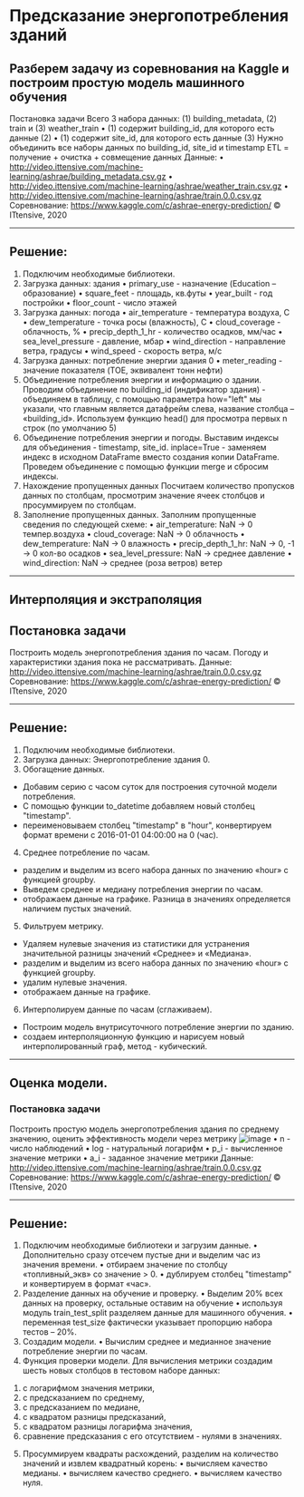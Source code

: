 # Предсказание энергопотребления зданий
## Разберем задачу из соревнования на Kaggle и построим простую модель машинного обучения
Постановка задачи
Всего 3 набора данных: 
(1) building_metadata, 
(2) train и 
(3) weather_train
•	(1) содержит building_id, для которого есть данные (2)
•	(1) содержит site_id, для которого есть данные (3)
Нужно объединить все наборы данных по building_id, site_id и timestamp ETL = получение + очистка + совмещение данных
Данные:
•	http://video.ittensive.com/machine-learning/ashrae/building_metadata.csv.gz
•	http://video.ittensive.com/machine-learning/ashrae/weather_train.csv.gz
•	http://video.ittensive.com/machine-learning/ashrae/train.0.0.csv.gz Соревнование: https://www.kaggle.com/c/ashrae-energy-prediction/
© ITtensive, 2020
___
## Решение:
1) Подключим необходимые библиотеки.
2) Загрузка данных: здания
•	primary_use - назначение (Education – образование)
•	square_feet - площадь, кв.футы
•	year_built - год постройки
•	floor_count - число этажей
3) Загрузка данных: погода
•	air_temperature - температура воздуха, С
•	dew_temperature - точка росы (влажность), С
•	cloud_coverage - облачность, %
•	precip_depth_1_hr - количество осадков, мм/час
•	sea_level_pressure - давление, мбар
•	wind_direction - направление ветра, градусы
•	wind_speed - скорость ветра, м/с
4) Загрузка данных: потребление энергии здания 0
•	meter_reading - значение показателя (TOE, эквивалент тонн нефти)
5) Объединение потребления энергии и информацию о здании. 
Проводим объединение по building_id (индификатор здания) - объединяем в таблицу, с помощью параметра how="left" мы указали, что главным является датафрейм слева, название столбца – «building_id». Используем функцию head() для просмотра первых n строк (по умолчанию 5)
6) Объединение потребления энергии и погоды.
Выставим индексы для объединения - timestamp, site_id. inplace=True - заменяем индекс в исходном DataFrame вместо создания копии DataFrame.
Проведем объединение с помощью функции merge и сбросим индексы.
7) Нахождение пропущенных данных
Посчитаем количество пропусков данных по столбцам, просмотрим значение ячеек столбцов и просуммируем по столбцам. 
8) Заполнение пропущенных данных. Заполним пропущенные сведения по следующей схеме:
•	air_temperature: NaN -> 0                            темпер.воздуха
•	cloud_coverage: NaN -> 0                             облачность
•	dew_temperature: NaN -> 0                            влажность
•	precip_depth_1_hr: NaN -> 0, -1 -> 0                 кол-во осадков
•	sea_level_pressure: NaN -> среднее                   давление
•	wind_direction: NaN -> среднее (роза ветров)         ветер
___
## Интерполяция и экстраполяция
## Постановка задачи
Построить модель энергопотребления здания по часам. Погоду и характеристики здания пока не рассматривать.
Данные: http://video.ittensive.com/machine-learning/ashrae/train.0.0.csv.gz Соревнование: https://www.kaggle.com/c/ashrae-energy-prediction/
© ITtensive, 2020
___
## Решение:
1) Подключим необходимые библиотеки.
2) Загрузка данных: Энергопотребление здания 0.
3) Обогащение данных.
- Добавим серию с часом суток для построения суточной модели потребления.
- С помощью функции to_datetime добавляем новый  столбец "timestamp".
-  переименовываем столбец "timestamp" в "hour", конвертируем формат времени c 2016-01-01 04:00:00 на 0 (час).
4) Среднее потребление по часам.
- разделим и выделим из всего набора данных по значению «hour» с функцией groupby.
- Выведем среднее и медиану потребления энергии по часам.
- отображаем данные на графике. Разница в значениях определяется наличием пустых значений.
5) Фильтруем метрику.
- Удаляем нулевые значения из статистики для устранения значительной разницы значений «Среднее» и «Медиана».
- разделим и выделим из всего набора данных по значению «hour» с функцией groupby.
- удалим нулевые значения.
- отображаем данные на графике.
6) Интерполируем данные по часам (сглаживаем).
- Построим модель внутрисуточного потребление энергии по зданию.
- создаем интерполяционную функцию и нарисуем новый интерполированный граф, метод - кубический.
___
## Оценка модели.
### Постановка задачи
Построить простую модель энергопотребления здания по среднему значению, оценить эффективность модели через метрику
![image](https://user-images.githubusercontent.com/129064114/233066684-2c1492aa-7eab-4358-b15c-8f8bd92c8498.png)
•	n - число наблюдений
•	log - натуральный логарифм
•	p_i - вычисленное значение метрики
•	a_i - заданное значение метрики
Данные: http://video.ittensive.com/machine-learning/ashrae/train.0.0.csv.gz Соревнование: https://www.kaggle.com/c/ashrae-energy-prediction/
© ITtensive, 2020
___
## Решение:
1) Подключим необходимые библиотеки и загрузим данные.
•	Дополнительно сразу отсечем пустые дни и выделим час из значения времени.
•	отбираем значение по столбцу «топливный_экв» со значение > 0.
• дублируем столбец "timestamp" и конвертируем в формат «час».
2) Разделение данных на обучение и проверку.
•	Выделим 20% всех данных на проверку, остальные оставим на обучение
•	используя модуль train_test_split разделяем данные для машинного обучения.
•	переменная test_size фактически указывает пропорцию набора тестов – 20%.
3) Создадим модели.
•	Вычислим среднее и медианное значение потребление энергии по часам.
4) Функция проверки модели.
Для вычисления метрики создадим шесть новых столбцов в тестовом наборе данных: 
1. с логарифмом значения метрики, 
2. с предсказанием по среднему, 
3. с предсказанием по медиане,
4. с квадратом разницы предсказаний,
5. с квадратом разницы логарифма значения,
6. сравнение предсказания с его отсутствием - нулями в значениях.
5) Просуммируем квадраты расхождений, разделим на количество значений и извлем квадратный корень:
•	вычисляем качество медианы.
•	вычисляем качество среднего.
•	вычисляем качество нуля.







